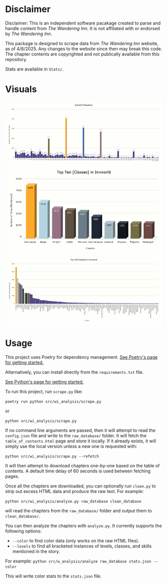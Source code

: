 # Disclaimer

Disclaimer: This is an independent software pacakage created to parse and handle content from *The Wandering Inn*. It is not affiliated with or endorsed by *The Wandering Inn*. 

This package is designed to scrape data from *The Wandering Inn* website, as of 4/8/2025. Any changes to the website since then may break this code. The chapter contents are copyrighted and not publically available from this repository.

Stats are available in `Stats/`.

# Visuals

![Level Frequency](visuals/%5BLevel%5D%20Frequency.png)
![Top Ten Classes](visuals/Top%20Ten%20%5BClasses%5D%20in%20Innworld.png)
![Top 100 Classes](visuals/Top%20100%20%5BClasses%5D%20in%20Innworld.png)


# Usage

This project uses Poetry for dependency management. 
[See Poetry's page for getting started.](https://python-poetry.org/docs/#installing-with-pipx)

Alternatively, you can install directly from the `requirements.txt` file.

[See Python's page for getting started.](https://packaging.python.org/en/latest/guides/installing-using-pip-and-virtual-environments/#using-a-requirements-file)

To run this project, run `scrape.py` like:

`poetry run python src/wi_analysis/scrape.py`

or

`python src/wi_analysis/scrape.py`

If no command line arguments are passed, then it will attempt to read the `config.json` file and write to the `raw_database/` folder.
It will fetch the `table_of_contents.html` page and store it locally. If it already exists, it will simply use the local version unless a new one is requested with:

`python src/wi_analysis/scrape.py --refetch`

It will then attempt to download chapters one-by-one based on the table of contents. A default time delay of 60 seconds is used between fetching pages.

Once all the chapters are downloaded, you can optionally run `clean.py` to strip out excess HTML data and produce the raw text. For example:

`python src/wi_analysis/analyze.py raw_database clean_database`

will read the chapters from the `raw_database/` folder and output them to `clean_database/`.

You can then analyze the chapters with `analyze.py`. It currently supports the following options:
- `--color` to find color data (only works on the raw HTML files).
- `--levels` to find all bracketed instances of levels, classes, and skills mentioned in the story.


For example:
`python src/w_analysis/analyze raw_database stats.json --color`

This will write color stats to the `stats.json` file.